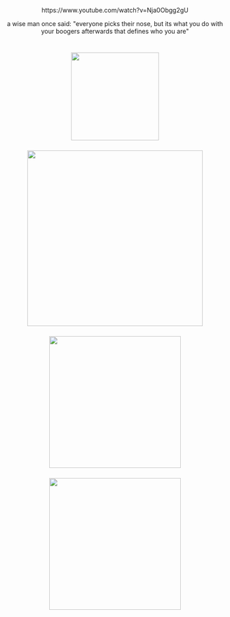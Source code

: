 <p align="center">https://www.youtube.com/watch?v=Nja0Obgg2gU</p>
<p align="center">a wise man once said: "everyone picks their nose, but its what you do with your boogers afterwards that defines who you are"</p>

###

<br clear="both">

<div align="center">
  <img height="200" src="https://cdn.discordapp.com/attachments/1040759899359039519/1330924962797719562/image07_1.gif?ex=678fbff6&is=678e6e76&hm=0310a460b5260f64d50cc0969b877a8591fa33950b2cfa197f7aeb621c61d81b&https://i.imgflip.com/65efzo.gif"  />
</div>

###

<div align="center">
  <img height="400" src="https://cdn.discordapp.com/attachments/1040759899359039519/1330925228271996938/Screenshot_2025-01-11_172238.png?ex=678fc035&is=678e6eb5&hm=5a34119e191c0620f4e80721d7ca4430ccfd0dac233663c42a2d790b6648177d&"  />
</div>

###

<div align="center">
  <img height="300" src="https://cdn.discordapp.com/attachments/1040759899359039519/1330929211258568825/artworks-000104670389-sqs9om-t500x500.jpg?ex=678fc3eb&is=678e726b&hm=04cd8da039601c4d17f13622485fd5acc75240c0140f79f72247211054ceb448&"  />
</div>

###

<div align="center">
  <img height="300" src="https://cdn.discordapp.com/attachments/1040759899359039519/1330927040043417723/The_Simple_Plot_of_Metal_Gear_Solid.png?ex=678fc1e5&is=678e7065&hm=9289044a0cb30600f5f2474b4873730e0df7a1a51edc6a21ba69ba84cfc42d9c&"  />
</div>

###
